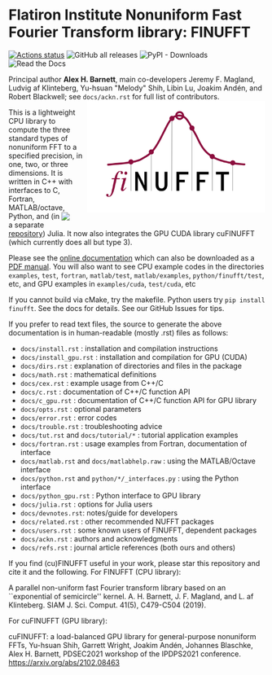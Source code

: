 # Flatiron Institute Nonuniform Fast Fourier Transform library: FINUFFT

[![Actions status](https://github.com/flatironinstitute/finufft/workflows/C++%20Build/badge.svg)](https://github.com/flatironinstitute/finufft/actions)
![GitHub all releases](https://img.shields.io/github/downloads/flatironinstitute/finufft/total)
![PyPI - Downloads](https://img.shields.io/pypi/dm/finufft)
![Read the Docs](https://img.shields.io/readthedocs/finufft)

Principal author **Alex H. Barnett**,
main co-developers Jeremy F. Magland,
Ludvig af Klinteberg, Yu-hsuan "Melody" Shih, Libin Lu,
Joakim Andén, and Robert Blackwell;
see `docs/ackn.rst` for full list of contributors.
​
<img align="right" src="docs/logo.png" width="350">

<img align="right" src="docs/spreadpic.png" width="400"/>

This is a lightweight CPU library to compute the three standard types of nonuniform FFT to a specified precision, in one, two, or three dimensions. It is written in C++ with interfaces to C, Fortran, MATLAB/octave, Python, and (in a separate [repository](https://github.com/ludvigak/FINUFFT.jl)) Julia. It now also integrates the GPU CUDA library cuFINUFFT (which currently does all but type 3).

Please see the [online documentation](http://finufft.readthedocs.io/en/latest/index.html) which can also be downloaded as a [PDF manual](https://finufft.readthedocs.io/_/downloads/en/latest/pdf/).
You will also want to see CPU example codes in the directories `examples`, `test`, `fortran`, `matlab/test`, `matlab/examples`, `python/finufft/test`, etc, and GPU examples in `examples/cuda`, `test/cuda`, etc

If you cannot build via cMake, try the makefile. Python users try `pip install finufft`. See the docs for details. See our GitHub Issues for tips.

If you prefer to read text files, the source to generate the above documentation is in human-readable (mostly .rst) files as follows:

- `docs/install.rst` : installation and compilation instructions
- `docs/install_gpu.rst` : installation and compilation for GPU (CUDA)
- `docs/dirs.rst`    : explanation of directories and files in the package
- `docs/math.rst`    : mathematical definitions
- `docs/cex.rst`     : example usage from C++/C
- `docs/c.rst`       : documentation of C++/C function API
- `docs/c_gpu.rst`   : documentation of C++/C function API for GPU library
- `docs/opts.rst`    : optional parameters
- `docs/error.rst`   : error codes
- `docs/trouble.rst` : troubleshooting advice
- `docs/tut.rst` and `docs/tutorial/*` : tutorial application examples
- `docs/fortran.rst` : usage examples from Fortran, documentation of interface
- `docs/matlab.rst` and `docs/matlabhelp.raw` : using the MATLAB/Octave interface
- `docs/python.rst` and `python/*/_interfaces.py` : using the Python interface
- `docs/python_gpu.rst` : Python interface to GPU library
- `docs/julia.rst`   : options for Julia users
- `docs/devnotes.rst`: notes/guide for developers
- `docs/related.rst` : other recommended NUFFT packages
- `docs/users.rst`   : some known users of FINUFFT, dependent packages
- `docs/ackn.rst`    : authors and acknowledgments
- `docs/refs.rst`    : journal article references (both ours and others)


If you find (cu)FINUFFT useful in your work, please star this repository and
cite it and the following. For FINUFFT (CPU library):

A parallel non-uniform fast Fourier transform library based on an ``exponential of semicircle'' kernel.
A. H. Barnett, J. F. Magland, and L. af Klinteberg.
SIAM J. Sci. Comput. 41(5), C479-C504 (2019).

For cuFINUFFT (GPU library):

cuFINUFFT: a load-balanced GPU library for general-purpose nonuniform FFTs,
Yu-hsuan Shih, Garrett Wright, Joakim Andén, Johannes Blaschke, Alex H. Barnett,
PDSEC2021 workshop of the IPDPS2021 conference. https://arxiv.org/abs/2102.08463

